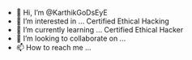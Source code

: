 - 👋 Hi, I’m @KarthikGoDsEyE
- 👀 I’m interested in ... Certified Ethical Hacking
- 🌱 I’m currently learning ... Certified Ethical Hacker 
- 💞️ I’m looking to collaborate on ...
- 📫 How to reach me ...

<!---
KarthikGoDsEyE/KarthikGoDsEyE is a ✨ special ✨ repository because its `README.md` (this file) appears on your GitHub profile.
You can click the Preview link to take a look at your changes.
--->
